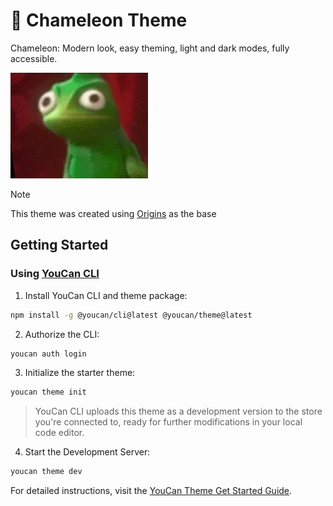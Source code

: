 # 🦎 Chameleon Theme

Chameleon: Modern look, easy theming, light and dark modes, fully accessible.

![alt chameleon](chameleon.png)

> [!NOTE]
> This theme was created using [Origins](https://github.com/youcan-shop/origins) as the base

## Getting Started

### Using [YouCan CLI](https://github.com/youcan-shop/cli)

1. Install YouCan CLI and theme package:

```bash
npm install -g @youcan/cli@latest @youcan/theme@latest
```

2. Authorize the CLI:

```bash
youcan auth login
```

3. Initialize the starter theme:

```bash
youcan theme init
```

> YouCan CLI uploads this theme as a development version to the store you're connected to, ready for further modifications in your local code editor.

4. Start the Development Server:

```bash
youcan theme dev
```

For detailed instructions, visit the [YouCan Theme Get Started Guide](https://developer.youcan.shop/themes/get_started).

